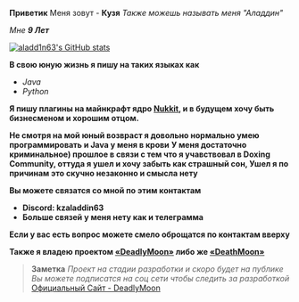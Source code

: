 **Приветик**
Меня зовут - **Кузя**
*Также можешь называть меня "Аладдин"*

*Мне **9 Лет***

[![aladd1n63's GitHub stats](https://github-readme-stats.vercel.app/api?username=aladd1n63&show_icons=true&theme=radical)](https://github.com/anuraghazra/github-readme-stats)

**В свою юную жизнь я пишу на таких языках как**
- *Java*
- *Python*

**Я пишу плагины на майнкрафт ядро [Nukkit](https://github.com/CloudburstMC/Nukkit), и в будущем хочу быть бизнесменом и хорошим отцом.**

**Не смотря на мой юный возвраст я довольно нормально умею программировать и Java у меня в крови**
**У меня достаточно криминальное) прошлое в связи с тем что я учавствовал в Doxing Community, оттуда я ушел и хочу забыть как страшный сон, Ушел я по причинам это скучно незаконно и смысла нету**

**Вы можете связатся со мной по этим контактам**
- **Discord: kzaladdin63**
- **Больше связей у меня нету как и телеграмма**

**Если у вас есть вопрос можете смело оброщатся по контактам вверху**

**Также я владею проектом [«DeadlyMoon»](https://github.com/DeadlyMoonBe/) либо же [«DeathMoon»](https://github.com/deadlymoonbe/)**
> **Заметка**
> *Проект на стадии разработки и скоро будет на публике*
> *Вы можете подписатся на соц сети чтобы следить за разработкой*
> [Официальный Сайт - DeadlyMoon](https://death-moon.su/)
